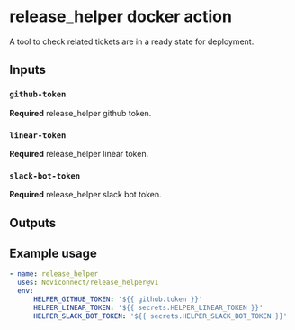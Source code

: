 # release_helper docker action

A tool to check related tickets are in a ready state for deployment.

## Inputs

### `github-token`

**Required** release_helper github token.

### `linear-token`

**Required** release_helper linear token.

### `slack-bot-token`

**Required** release_helper slack bot token.


## Outputs



## Example usage

```yaml
- name: release_helper
  uses: Noviconnect/release_helper@v1
  env:
      HELPER_GITHUB_TOKEN: '${{ github.token }}'
      HELPER_LINEAR_TOKEN: '${{ secrets.HELPER_LINEAR_TOKEN }}'
      HELPER_SLACK_BOT_TOKEN: '${{ secrets.HELPER_SLACK_BOT_TOKEN }}'
```
